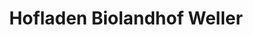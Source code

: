 ---
title: "Hofladen Biolandhof Weller"
url: /erlangen/hofladen-biolandhof-weller/
shop: Hofladen
---